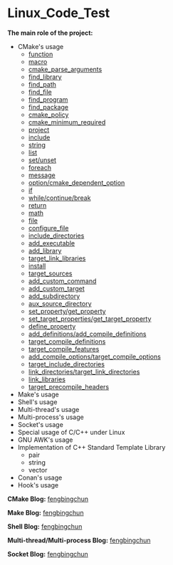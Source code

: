 # Linux_Code_Test
**The main role of the project:**
- CMake's usage
    - [function](Samples_CMake/messy_usage/test_function.cmake)
    - [macro](Samples_CMake/messy_usage/test_macro.cmake)
    - [cmake_parse_arguments](Samples_CMake/messy_usage/test_cmake_parse_arguments.cmake)
    - [find_library](Samples_CMake/messy_usage/test_find_library.cmake)
    - [find_path](Samples_CMake/messy_usage/test_find_path.cmake)
    - [find_file](Samples_CMake/messy_usage/test_find_file.cmake)
    - [find_program](Samples_CMake/messy_usage/test_find_program.cmake)
    - [find_package](Samples_CMake/messy_usage/test_find_package.cmake)
    - [cmake_policy](Samples_CMake/messy_usage/test_cmake_policy.cmake)
    - [cmake_minimum_required](Samples_CMake/messy_usage/test_cmake_minimum_required.cmake)
    - [project](Samples_CMake/messy_usage/test_project.cmake)
    - [include](Samples_CMake/messy_usage/test_include.cmake)
    - [string](Samples_CMake/messy_usage/test_string.cmake)
    - [list](Samples_CMake/messy_usage/test_list.cmake)
    - [set/unset](Samples_CMake/messy_usage/test_set.cmake)
    - [foreach](Samples_CMake/messy_usage/test_foreach.cmake)
    - [message](Samples_CMake/messy_usage/test_message.cmake)
    - [option/cmake_dependent_option](Samples_CMake/messy_usage/test_option.cmake)
    - [if](Samples_CMake/messy_usage/test_if.cmake)
    - [while/continue/break](Samples_CMake/messy_usage/test_while.cmake)
    - [return](Samples_CMake/messy_usage/test_return.cmake)
    - [math](Samples_CMake/messy_usage/test_math.cmake)
    - [file](Samples_CMake/messy_usage/test_file.cmake)
    - [configure_file](Samples_CMake/messy_usage/test_configure_file.cmake)
    - [include_directories](Samples_CMake/messy_usage/test_include_directories.cmake)
    - [add_executable](Samples_CMake/messy_usage/test_add_executable.cmake)
    - [add_library](Samples_CMake/messy_usage/test_add_library.cmake)
    - [target_link_libraries](Samples_CMake/messy_usage/test_target_link_libraries.cmake)
    - [install](Samples_CMake/messy_usage/test_install.cmake)
    - [target_sources](Samples_CMake/messy_usage/test_target_sources.cmake)
    - [add_custom_command](Samples_CMake/messy_usage/test_add_custom_command.cmake)
    - [add_custom_target](Samples_CMake/messy_usage/test_add_custom_target.cmake)
    - [add_subdirectory](Samples_CMake/messy_usage/test_add_subdirectory.cmake)
    - [aux_source_directory](Samples_CMake/messy_usage/test_aux_source_directory.cmake)
    - [set_property/get_property](Samples_CMake/messy_usage/test_set_property.cmake)
    - [set_target_properties/get_target_property](Samples_CMake/messy_usage/test_set_target_properties.cmake)
    - [define_property](Samples_CMake/messy_usage/test_define_property.cmake)
    - [add_definitions/add_compile_definitions](Samples_CMake/messy_usage/test_add_definitions.cmake)
    - [target_compile_definitions](Samples_CMake/messy_usage/test_target_compile_definitions.cmake)
    - [target_compile_features](Samples_CMake/messy_usage/test_target_compile_features.cmake)
    - [add_compile_options/target_compile_options](Samples_CMake/messy_usage/test_add_compile_options.cmake)
    - [target_include_directories](Samples_CMake/messy_usage/test_target_include_directories.cmake)
    - [link_directories/target_link_directories](Samples_CMake/messy_usage/test_link_directories.cmake)
    - [link_libraries](Samples_CMake/messy_usage/test_link_libraries.cmake)
    - [target_precompile_headers](Samples_CMake/messy_usage/test_target_precompile_headers.cmake)
- Make's usage
- Shell's usage
- Multi-thread's usage
- Multi-process's usage
- Socket's usage
- Special usage of C/C++ under Linux
- GNU AWK's usage
- Implementation of C++ Standard Template Library
    - pair
    - string
    - vector
- Conan's usage
- Hook's usage

**CMake Blog:** [fengbingchun](http://blog.csdn.net/fengbingchun/article/category/783053)

**Make Blog:** [fengbingchun](http://blog.csdn.net/fengbingchun/article/category/1845995)

**Shell Blog:** [fengbingchun](http://blog.csdn.net/fengbingchun/article/category/3142465)

**Multi-thread/Multi-process Blog:** [fengbingchun](http://blog.csdn.net/fengbingchun/article/category/6669818)

**Socket Blog:** [fengbingchun](https://blog.csdn.net/fengbingchun/article/category/3195627)
